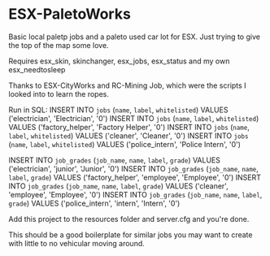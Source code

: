 # ESX-PaletoWorks
Basic local paletp jobs and a paleto used car lot for ESX.
Just trying to give the top of the map some love.

Requires esx_skin, skinchanger, esx_jobs, esx_status and my own esx_needtosleep

Thanks to ESX-CityWorks and RC-Mining Job, which were the scripts I looked into to learn the ropes.

Run in SQL:
INSERT INTO `jobs` (`name`, `label`, `whitelisted`) VALUES ('electrician', 'Electrician', '0')
INSERT INTO `jobs` (`name`, `label`, `whitelisted`) VALUES ('factory_helper', 'Factory Helper', '0')
INSERT INTO `jobs` (`name`, `label`, `whitelisted`) VALUES ('cleaner', 'Cleaner', '0')
INSERT INTO `jobs` (`name`, `label`, `whitelisted`) VALUES ('police_intern', 'Police Intern', '0')

INSERT INTO `job_grades` (`job_name`, `name`, `label`, `grade`) VALUES ('electrician', 'junior', 'Junior', '0')
INSERT INTO `job_grades` (`job_name`, `name`, `label`, `grade`) VALUES ('factory_helper', 'employee', 'Employee', '0')
INSERT INTO `job_grades` (`job_name`, `name`, `label`, `grade`) VALUES ('cleaner', 'employee', 'Employee', '0')
INSERT INTO `job_grades` (`job_name`, `name`, `label`, `grade`) VALUES ('police_intern', 'intern', 'Intern', '0')

Add this project to the resources folder and server.cfg and you're done.

This should be a good boilerplate for similar jobs you may want to create with little to no vehicular moving around.
